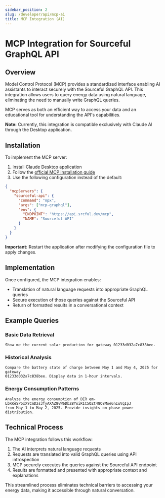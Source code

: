 ```yaml
---
sidebar_position: 2
slug: /developer/api/mcp-ai
title: MCP Integration (AI)
---
```


# MCP Integration for Sourceful GraphQL API

## Overview

Model Control Protocol (MCP) provides a standardized interface enabling AI assistants to interact securely with the Sourceful GraphQL API. This integration allows users to query energy data using natural language, eliminating the need to manually write GraphQL queries.

MCP serves as both an efficient way to access your data and an educational tool for understanding the API's capabilities.

**Note:** Currently, this integration is compatible exclusively with Claude AI through the Desktop application.

## Installation

To implement the MCP server:

1. Install Claude Desktop application
2. Follow the [official MCP installation guide](https://modelcontextprotocol.io/quickstart/user)
3. Use the following configuration instead of the default:

```json
{
  "mcpServers": {
    "sourceful-api": {
      "command": "npx",
      "args": ["mcp-graphql"],
      "env": {
        "ENDPOINT": "https://api.srcful.dev/mcp",
        "NAME": "Sourceful API"
      }
    }
  }
}
```

**Important:** Restart the application after modifying the configuration file to apply changes.

## Implementation

Once configured, the MCP integration enables:

- Translation of natural language requests into appropriate GraphQL queries
- Secure execution of those queries against the Sourceful API
- Return of formatted results in a conversational context

## Example Queries

### Basic Data Retrieval
```
Show me the current solar production for gateway 01233d032a7c838bee.
```

### Historical Analysis
```
Compare the battery state of charge between May 1 and May 4, 2025 for gateway
01233d032a7c838bee. Display data in 1-hour intervals.
```

### Energy Consumption Patterns
```
Analyze the energy consumption of DER em-LbRKeSP5xXYCnD2s3fyAXAZ8vW6DbZ8YoiR1C5OZt48O8Moe6nIuVqIpJ 
from May 1 to May 2, 2025. Provide insights on phase power distribution.
```

## Technical Process

The MCP integration follows this workflow:

1. The AI interprets natural language requests
2. Requests are translated into valid GraphQL queries using API introspection
3. MCP securely executes the queries against the Sourceful API endpoint
4. Results are formatted and presented with appropriate context and explanations

This streamlined process eliminates technical barriers to accessing your energy data, making it accessible through natural conversation.